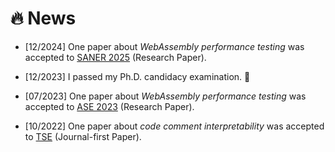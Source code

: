 # 🔥 News

* [12/2024] One paper about *WebAssembly performance testing* was accepted to [SANER 2025](https://conf.researchr.org/home/saner-2025) (Research Paper).

* [12/2023] I passed my Ph.D. candidacy examination. 🎉

* [07/2023] One paper about *WebAssembly performance testing* was accepted to [ASE 2023](https://conf.researchr.org/home/ase-2023) (Research Paper).

* [10/2022] One paper about *code comment interpretability* was accepted to [TSE](https://ieeexplore.ieee.org/xpl/RecentIssue.jsp?punumber=32) (Journal-first Paper).
